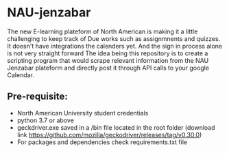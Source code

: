 # NAU-jenzabar

The new E-learning plateform of North American is making it a little challenging to keep track of Due works such as assignmnents and quizzes. It doesn't have integrations the calenders yet. And the sign in process alone is not very straight forward
The idea being this repository is to create a scripting program that would scrape relevant information from the NAU Jenzabar plateform and directly post it through API calls to your google Calendar. 

## Pre-requisite: 
* North American University student credentials
* python 3.7 or above
* geckdriver.exe saved in a /bin file located in the root folder (download link https://github.com/mozilla/geckodriver/releases/tag/v0.30.0)
* For packages and dependencies check requirements.txt file

